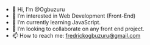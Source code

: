 - 👋 Hi, I’m @Ogbuzuru
- 👀 I’m interested in Web Development (Front-End)
- 🌱 I’m currently learning JavaScript.
- 💞️ I’m looking to collaborate on any front end project.
- 📫 How to reach me: fredrickogbuzuru@gmail.com

<!---
Ogbuzuru/Ogbuzuru is a ✨ special ✨ repository because its `README.md` (this file) appears on your GitHub profile.
You can click the Preview link to take a look at your changes.
--->
